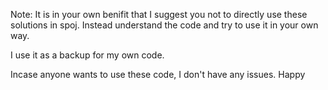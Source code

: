 Note:
It is in your own benifit that I suggest you not to directly use these solutions in spoj. Instead understand the code and try to use it in your own way.

I use it as a backup for my own code.

Incase anyone wants to use these code, I don't have any issues.
Happy
